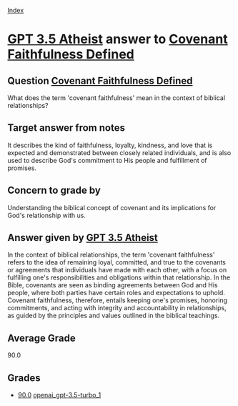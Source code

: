 
[Index](../../../index.md)
# [GPT 3.5 Atheist](../../answering_models/GPT_3.5_Atheist.md) answer to [Covenant Faithfulness Defined](../../questions/Covenant_Faithfulness_Defined.md)

## Question [Covenant Faithfulness Defined](../../questions/Covenant_Faithfulness_Defined.md)
What does the term 'covenant faithfulness' mean in the context of biblical relationships?

## Target answer from notes
It describes the kind of faithfulness, loyalty, kindness, and love that is expected and demonstrated between closely related individuals, and is also used to describe God's commitment to His people and fulfillment of promises.

## Concern to grade by
Understanding the biblical concept of covenant and its implications for God's relationship with us.

## Answer given by [GPT 3.5 Atheist](../../answering_models/GPT_3.5_Atheist.md)
In the context of biblical relationships, the term 'covenant faithfulness' refers to the idea of remaining loyal, committed, and true to the covenants or agreements that individuals have made with each other, with a focus on fulfilling one's responsibilities and obligations within that relationship. In the Bible, covenants are seen as binding agreements between God and His people, where both parties have certain roles and expectations to uphold. Covenant faithfulness, therefore, entails keeping one's promises, honoring commitments, and acting with integrity and accountability in relationships, as guided by the principles and values outlined in the biblical teachings.

## Average Grade
90.0

## Grades
 * [90.0](./Covenant_Faithfulness_Defined_grades/openai_gpt-3.5-turbo_1.md) [openai_gpt-3.5-turbo_1](../../grading_models/openai_gpt-3.5-turbo_1.md)

